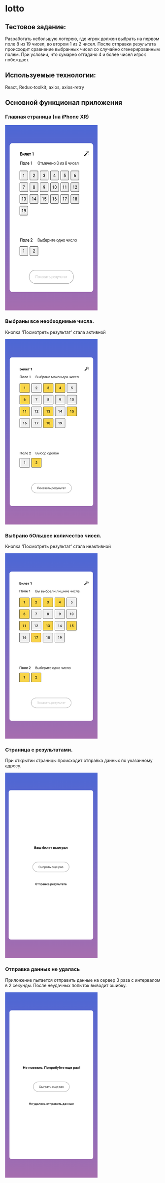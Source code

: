 # lotto


 ## Тестовое задание:
 Разработать небольшую лотерею, где игрок должен выбрать на первом поле 8 из 19 чисел, во втором 1 из 2 чисел. После отправки результата происходит сравнение выбранных чисел со случайно сгенерированным полем. При условии, что сумарно отгадано 4 и более чисел игрок побеждает.


## Используемые технологии:
React, Redux-toolkit, axios, axios-retry

## Основной функционал приложения

### Главная страница (на iPhone XR)

<img src='https://github.com/kdv267/lotto/blob/main/screenshots/XR%20uncheked.png' width='300' height='600'/>



### Выбраны все необходимые числа. 

Кнопка 'Посмотреть результат' стала активной

<img src='https://github.com/kdv267/lotto/blob/main/screenshots/XR%20cheked.png' width='300' height='600'/>

### Выбрано бОльшее количество чисел. 

 Кнопка 'Посмотреть результат' стала неактивной

<img src='https://github.com/kdv267/lotto/blob/main/screenshots/XR%20more%20than%20need.png' width='300' height='600'/>

### Страница с результатами. 
При открытии страницы происходит отправка данных по указанному адресу.

<img src='https://github.com/kdv267/lotto/blob/main/screenshots/XR%20win.png' width='300' height='600'/>


### Отправка данных не удалась
Приложение пытается отправить данные на сервер 3 раза с интервалом в 2 секунды. После неудачных попыток выводит ошибку. 

<img src='https://github.com/kdv267/lotto/blob/main/screenshots/XR%20failed.png' width='300' height='600'/>


